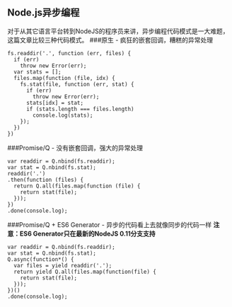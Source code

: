 ## Node.js异步编程
对于从其它语言平台转到NodeJS的程序员来讲，异步编程代码模式是一大难题，这篇文章比较三种代码模式。
###原生 - 疯狂的嵌套回调，糟糕的异常处理
```
fs.readdir('.', function (err, files) {
  if (err)
    throw new Error(err);
  var stats = [];
  files.map(function (file, idx) {
    fs.stat(file, function (err, stat) {
      if (err)
        throw new Error(err);
      stats[idx] = stat;
      if (stats.length === files.length)
        console.log(stats);
    });
  })
})
```

<!--more-->

###Promise/Q - 没有嵌套回调，强大的异常处理
```
var readdir = Q.nbind(fs.readdir);
var stat = Q.nbind(fs.stat);
readdir('.')
.then(function (files) {
  return Q.all(files.map(function (file) {
    return stat(file);
  }));
})
.done(console.log);
```

###Promise/Q + ES6 Generator - 异步的代码看上去就像同步的代码一样
**注意：ES6 Generator只在最新的NodeJS 0.11分支支持**  

```
var readdir = Q.nbind(fs.readdir);
var stat = Q.nbind(fs.stat);
Q.async(function*() {
  var files = yield readdir('.');
  return yield Q.all(files.map(function(file) {
    return stat(file);
  }));
})()
.done(console.log); 
```